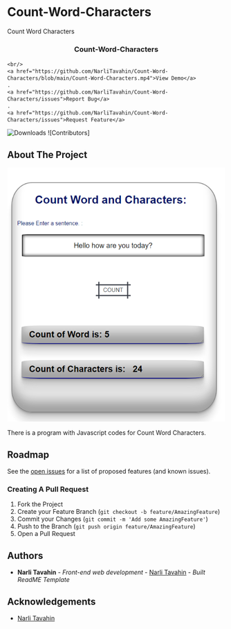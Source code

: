 # Count-Word-Characters
Count Word Characters
<br/>
<p align="center">
 

  <h3 align="center">Count-Word-Characters</h3>

  <p align="center">
    
    <br/>
    <a href="https://github.com/NarliTavahin/Count-Word-Characters/blob/main/Count-Word-Characters.mp4">View Demo</a>
    .
    <a href="https://github.com/NarliTavahin/Count-Word-Characters/issues">Report Bug</a>
    .
    <a href="https://github.com/NarliTavahin/Count-Word-Characters/issues">Request Feature</a>
  </p>
</p>

![Downloads](https://img.shields.io/github/downloads/NarliTavahin/Count-Word-Characters/total) ![Contributors]



## About The Project

![Screen Shot](https://github.com/NarliTavahin/Count-Word-Characters/blob/main/Count-Word-Characters.png)

There is a program with Javascript codes for Count Word Characters.




## Roadmap

See the [open issues](https://github.com/NarliTavahin/Count-Word-Characters/issues) for a list of proposed features (and known issues).


### Creating A Pull Request

1. Fork the Project
2. Create your Feature Branch (`git checkout -b feature/AmazingFeature`)
3. Commit your Changes (`git commit -m 'Add some AmazingFeature'`)
4. Push to the Branch (`git push origin feature/AmazingFeature`)
5. Open a Pull Request


## Authors

* **Narli Tavahin** - *Front-end web development* - [Narli Tavahin](https://github.com/NarliTavahin/) - *Built ReadME Template*

## Acknowledgements

* [Narli Tavahin](https://github.com/NarliTavahin/) 
